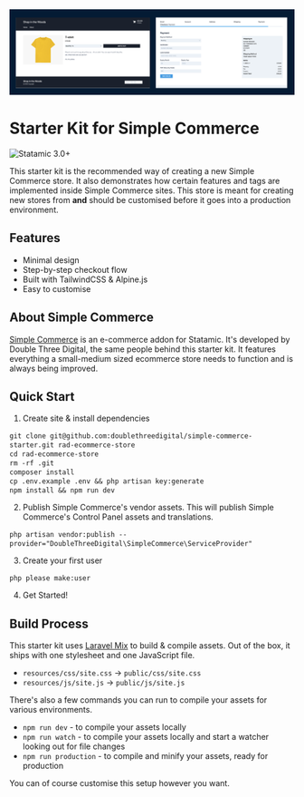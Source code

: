<img src="./screenshots.png">

# Starter Kit for Simple Commerce

![Statamic 3.0+](https://img.shields.io/badge/Statamic-3.0+-FF269E?style=for-the-badge&link=https://statamic.com)

This starter kit is the recommended way of creating a new Simple Commerce store. It also demonstrates how certain features and tags are implemented inside Simple Commerce sites. This store is meant for creating new stores from **and** should be customised before it goes into a production environment.

## Features
* Minimal design
* Step-by-step checkout flow
* Built with TailwindCSS & Alpine.js
* Easy to customise

## About Simple Commerce

[Simple Commerce](https://github.com/doublethreedigital/simple-commerce) is an e-commerce addon for Statamic. It's developed by Double Three Digital, the same people behind this starter kit. It features everything a small-medium sized ecommerce store needs to function and is always being improved.

## Quick Start

1. Create site & install dependencies

```
git clone git@github.com:doublethreedigital/simple-commerce-starter.git rad-ecommerce-store
cd rad-ecommerce-store
rm -rf .git
composer install
cp .env.example .env && php artisan key:generate
npm install && npm run dev
```

2. Publish Simple Commerce's vendor assets. This will publish Simple Commerce's Control Panel assets and translations.

```
php artisan vendor:publish --provider="DoubleThreeDigital\SimpleCommerce\ServiceProvider"
```

3. Create your first user

```
php please make:user
```

4. Get Started!

## Build Process

This starter kit uses [Laravel Mix](https://laravel.com/docs/master/mix) to build & compile assets. Out of the box, it ships with one stylesheet and one JavaScript file.

* `resources/css/site.css` -> `public/css/site.css`
* `resources/js/site.js` -> `public/js/site.js`

There's also a few commands you can run to compile your assets for various environments.

* `npm run dev` - to compile your assets locally
* `npm run watch` - to compile your assets locally and start a watcher looking out for file changes
* `npm run production` - to compile and minify your assets, ready for production

You can of course customise this setup however you want.

